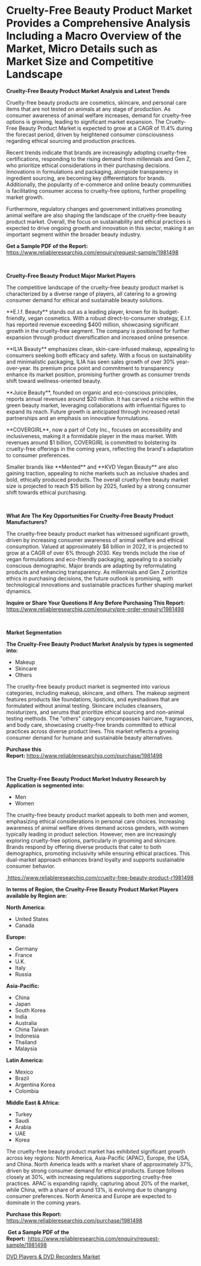 <p><h1>Cruelty-Free Beauty Product Market Provides a Comprehensive Analysis Including a Macro Overview of the Market, Micro Details such as Market Size and Competitive Landscape</h1></p><p><strong>Cruelty-Free Beauty Product Market Analysis and Latest Trends</strong></p>
<p><p>Cruelty-free beauty products are cosmetics, skincare, and personal care items that are not tested on animals at any stage of production. As consumer awareness of animal welfare increases, demand for cruelty-free options is growing, leading to significant market expansion. The Cruelty-Free Beauty Product Market is expected to grow at a CAGR of 11.4% during the forecast period, driven by heightened consumer consciousness regarding ethical sourcing and production practices.</p><p>Recent trends indicate that brands are increasingly adopting cruelty-free certifications, responding to the rising demand from millennials and Gen Z, who prioritize ethical considerations in their purchasing decisions. Innovations in formulations and packaging, alongside transparency in ingredient sourcing, are becoming key differentiators for brands. Additionally, the popularity of e-commerce and online beauty communities is facilitating consumer access to cruelty-free options, further propelling market growth. </p><p>Furthermore, regulatory changes and government initiatives promoting animal welfare are also shaping the landscape of the cruelty-free beauty product market. Overall, the focus on sustainability and ethical practices is expected to drive ongoing growth and innovation in this sector, making it an important segment within the broader beauty industry.</p></p>
<p><strong>Get a Sample PDF of the Report:&nbsp;</strong> <a href="https://www.reliableresearchiq.com/enquiry/request-sample/1981498?utm_campaign=2739&utm_medium=2&utm_source=Github&utm_content=ia&utm_term=06042025&utm_id=cruelty-free-beauty-product">https://www.reliableresearchiq.com/enquiry/request-sample/1981498</a></p>
<p>&nbsp;</p>
<p><strong>Cruelty-Free Beauty Product Major Market Players</strong></p>
<p><p>The competitive landscape of the cruelty-free beauty product market is characterized by a diverse range of players, all catering to a growing consumer demand for ethical and sustainable beauty solutions. </p><p>**E.l.f. Beauty** stands out as a leading player, known for its budget-friendly, vegan cosmetics. With a robust direct-to-consumer strategy, E.l.f. has reported revenue exceeding $400 million, showcasing significant growth in the cruelty-free segment. The company is positioned for further expansion through product diversification and increased online presence.</p><p>**ILIA Beauty** emphasizes clean, skin-care-infused makeup, appealing to consumers seeking both efficacy and safety. With a focus on sustainability and minimalistic packaging, ILIA has seen sales growth of over 30% year-over-year. Its premium price point and commitment to transparency enhance its market position, promising further growth as consumer trends shift toward wellness-oriented beauty.</p><p>**Juice Beauty**, founded on organic and eco-conscious principles, reports annual revenues around $20 million. It has carved a niche within the green beauty market, leveraging collaborations with influential figures to expand its reach. Future growth is anticipated through increased retail partnerships and an emphasis on innovative formulations.</p><p>**COVERGIRL**, now a part of Coty Inc., focuses on accessibility and inclusiveness, making it a formidable player in the mass market. With revenues around $1 billion, COVERGIRL is committed to bolstering its cruelty-free offerings in the coming years, reflecting the brand's adaptation to consumer preferences.</p><p>Smaller brands like **Mented** and **KVD Vegan Beauty** are also gaining traction, appealing to niche markets such as inclusive shades and bold, ethically produced products. The overall cruelty-free beauty market size is projected to reach $15 billion by 2025, fueled by a strong consumer shift towards ethical purchasing.</p></p>
<p>&nbsp;</p>
<p><strong>What Are The Key Opportunities For Cruelty-Free Beauty Product Manufacturers?</strong></p>
<p><p>The cruelty-free beauty product market has witnessed significant growth, driven by increasing consumer awareness of animal welfare and ethical consumption. Valued at approximately $8 billion in 2022, it is projected to grow at a CAGR of over 6% through 2030. Key trends include the rise of vegan formulations and eco-friendly packaging, appealing to a socially conscious demographic. Major brands are adapting by reformulating products and enhancing transparency. As millennials and Gen Z prioritize ethics in purchasing decisions, the future outlook is promising, with technological innovations and sustainable practices further shaping market dynamics.</p></p>
<p><strong>Inquire or Share Your Questions If Any Before Purchasing This Report:</strong> <a href="https://www.reliableresearchiq.com/enquiry/pre-order-enquiry/1981498?utm_campaign=2739&utm_medium=2&utm_source=Github&utm_content=ia&utm_term=06042025&utm_id=cruelty-free-beauty-product">https://www.reliableresearchiq.com/enquiry/pre-order-enquiry/1981498</a></p>
<p>&nbsp;</p>
<p><strong>Market Segmentation</strong></p>
<p><strong>The Cruelty-Free Beauty Product Market Analysis by types is segmented into:</strong></p>
<p><ul><li>Makeup</li><li>Skincare</li><li>Others</li></ul></p>
<p><p>The cruelty-free beauty product market is segmented into various categories, including makeup, skincare, and others. The makeup segment features products like foundations, lipsticks, and eyeshadows that are formulated without animal testing. Skincare includes cleansers, moisturizers, and serums that prioritize ethical sourcing and non-animal testing methods. The "others" category encompasses haircare, fragrances, and body care, showcasing cruelty-free brands committed to ethical practices across diverse product lines. This market reflects a growing consumer demand for humane and sustainable beauty alternatives.</p></p>
<p><strong>Purchase this Report:&nbsp;</strong><a href="https://www.reliableresearchiq.com/purchase/1981498?utm_campaign=2739&utm_medium=2&utm_source=Github&utm_content=ia&utm_term=06042025&utm_id=cruelty-free-beauty-product">https://www.reliableresearchiq.com/purchase/1981498</a></p>
<p>&nbsp;</p>
<p><strong>The Cruelty-Free Beauty Product Market Industry Research by Application is segmented into:</strong></p>
<p><ul><li>Men</li><li>Women</li></ul></p>
<p><p>The cruelty-free beauty product market appeals to both men and women, emphasizing ethical considerations in personal care choices. Increasing awareness of animal welfare drives demand across genders, with women typically leading in product selection. However, men are increasingly exploring cruelty-free options, particularly in grooming and skincare. Brands respond by offering diverse products that cater to both demographics, promoting inclusivity while ensuring ethical practices. This dual-market approach enhances brand loyalty and supports sustainable consumer behavior.</p></p>
<p><a href="https://www.reliableresearchiq.com/cruelty-free-beauty-product-r1981498?utm_campaign=2739&utm_medium=2&utm_source=Github&utm_content=ia&utm_term=06042025&utm_id=cruelty-free-beauty-product">&nbsp;https://www.reliableresearchiq.com/cruelty-free-beauty-product-r1981498</a></p>
<p><strong>In terms of Region, the Cruelty-Free Beauty Product Market Players available by Region are:</strong></p>
<p>
    <p> <strong> North America: </strong>
        <ul>
            <li>United States</li>
            <li>Canada</li>
        </ul>
        </p> 
    <p> <strong> Europe: </strong>
        <ul>
            <li>Germany</li>
            <li>France</li>
            <li>U.K.</li>
            <li>Italy</li>
            <li>Russia</li>
        </ul>
        </p> 
    <p> <strong> Asia-Pacific: </strong>
        <ul>
            <li>China</li>
            <li>Japan</li>
            <li>South Korea</li>
            <li>India</li>
            <li>Australia</li>
            <li>China Taiwan</li>
            <li>Indonesia</li>
            <li>Thailand</li>
            <li>Malaysia</li>
        </ul>
        </p> 
    <p> <strong> Latin America: </strong>
        <ul>
            <li>Mexico</li>
            <li>Brazil</li>
            <li>Argentina Korea</li>
            <li>Colombia</li>
        </ul>
        </p> 
    <p> <strong> Middle East & Africa: </strong>
        <ul>
            <li>Turkey</li>
            <li>Saudi</li>
            <li>Arabia</li>
            <li>UAE</li>
            <li>Korea</li>
        </ul>
    </p>
    </p>
<p><p>The cruelty-free beauty product market has exhibited significant growth across key regions: North America, Asia-Pacific (APAC), Europe, the USA, and China. North America leads with a market share of approximately 37%, driven by strong consumer demand for ethical products. Europe follows closely at 30%, with increasing regulations supporting cruelty-free practices. APAC is expanding rapidly, capturing about 20% of the market, while China, with a share of around 13%, is evolving due to changing consumer preferences. North America and Europe are expected to dominate in the coming years.</p></p>
<p><strong>Purchase this Report: </strong><a href="https://www.reliableresearchiq.com/purchase/1981498?utm_campaign=2739&utm_medium=2&utm_source=Github&utm_content=ia&utm_term=06042025&utm_id=cruelty-free-beauty-product">https://www.reliableresearchiq.com/purchase/1981498</a></p>
<p>&nbsp;<strong>Get a Sample PDF of the Report:&nbsp;&nbsp;</strong><a href="https://www.reliableresearchiq.com/enquiry/request-sample/1981498?utm_campaign=2739&utm_medium=2&utm_source=Github&utm_content=ia&utm_term=06042025&utm_id=cruelty-free-beauty-product">https://www.reliableresearchiq.com/enquiry/request-sample/1981498</a></p>
<p><strong></strong></p>
<p><p><a href="https://github.com/saroarmaicky/Market-Research-Report-List-1/blob/main/dvd-players-dvd-recorders-market.md?utm_campaign=2739&utm_medium=2&utm_source=Github&utm_content=ia&utm_term=06042025&utm_id=cruelty-free-beauty-product">DVD Players & DVD Recorders Market</a></p></p>